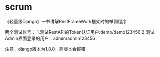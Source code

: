 # scrum
《轻量级Django》一书讲解RestFrameWork框架时的举例程序



两个测试账号：
1.测试RestAPI的Token认证用户:demo/demo123456
2.测试Admin界面登录的用户：admin/admin123456

注意：django版本为1.8.0，高版本会报错
